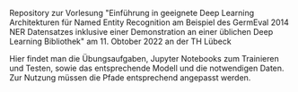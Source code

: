 Repository zur Vorlesung "Einführung in geeignete Deep Learning Architekturen für Named Entity Recognition am Beispiel des GermEval 2014 NER Datensatzes inklusive einer Demonstration an einer üblichen Deep Learning Bibliothek" am 11. Obtober 2022 an der TH Lübeck

Hier findet man die Übungsaufgaben, Jupyter Notebooks zum Trainieren und Testen, sowie das entsprechende Modell und die notwendigen Daten. Zur Nutzung müssen die Pfade entsprechend angepasst werden.
